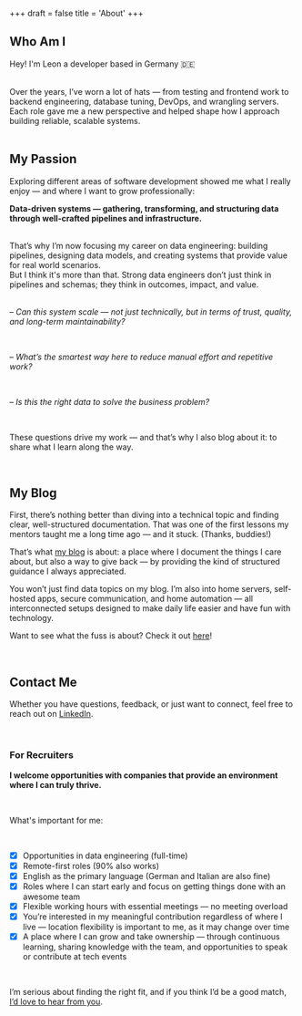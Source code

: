 +++
draft = false
title = 'About'
+++

## Who Am I

Hey! I'm Leon a developer based in Germany &#x1f1e9;&#x1f1ea;

<br>
Over the years, I’ve worn a lot of hats — from testing and frontend work to backend engineering, database tuning, DevOps, and wrangling servers. Each role gave me a new perspective and helped shape how I approach building reliable, scalable systems.
<br>
<br>

## My Passion

Exploring different areas of software development showed me what I really enjoy — and where I want to grow professionally:
</br>

**Data-driven systems — gathering, transforming, and structuring data through well-crafted pipelines and infrastructure.**

<br>
That’s why I’m now focusing my career on data engineering: building pipelines, designing data models, and creating systems that provide value for real world scenarios.<br>
But I think it's more than that. Strong data engineers don’t just think in pipelines and schemas; they think in outcomes, impact, and value.
<br>

<br>

– _Can this system scale — not just technically, but in terms of trust, quality, and long-term maintainability?_

<br>

– _What’s the smartest way here to reduce manual effort and repetitive work?_

<br>

– _Is this the right data to solve the business problem?_

<br>

These questions drive my work — and that’s why I also blog about it: to share what I learn along the way.

<br>

## My Blog

First, there’s nothing better than diving into a technical topic and finding clear, well-structured documentation. That was one of the first lessons my mentors taught me a long time ago — and it stuck. (Thanks, buddies!)

That’s what [my blog](/blog) is about: a place where I document the things I care about, but also a way to give back — by providing the kind of structured guidance I always appreciated.

You won’t just find data topics on my blog. I’m also into home servers, self-hosted apps, secure communication, and home automation — all interconnected setups designed to make daily life easier and have fun with technology.

Want to see what the fuss is about? Check it out [here](/blog)!

<br>

## Contact Me

Whether you have questions, feedback, or just want to connect, feel free to reach out on [LinkedIn](https://www.linkedin.com/in/leon-eifler-9aa9b328a/).

<br>

### For Recruiters

**I welcome opportunities with companies that provide an environment where I can truly thrive.**

<br>

What's important for me:

<br>

- [x] Opportunities in data engineering (full-time)
- [x] Remote-first roles (90% also works)
- [x] English as the primary language (German and Italian are also fine)
- [x] Roles where I can start early and focus on getting things done with an awesome team
- [x] Flexible working hours with essential meetings — no meeting overload
- [x] You’re interested in my meaningful contribution regardless of where I live — location flexibility is important to me, as it may change over time
- [x] A place where I can grow and take ownership — through continuous learning, sharing knowledge with the team, and opportunities to speak or contribute at tech events

<br>

I’m serious about finding the right fit, and if you think I’d be a good match, [I’d love to hear from you](https://www.linkedin.com/in/leon-eifler-9aa9b328a/).
